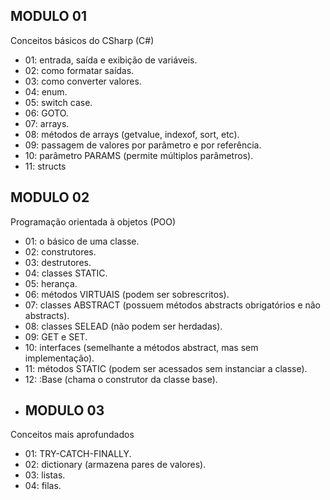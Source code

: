 ## MODULO 01
Conceitos básicos do CSharp (C#)
- 01: entrada, saída e exibição de variáveis.
- 02: como formatar saídas.
- 03: como converter valores.
- 04: enum.
- 05: switch case.
- 06: GOTO.
- 07: arrays.
- 08: métodos de arrays (getvalue, indexof, sort, etc).
- 09: passagem de valores por parâmetro e por referência.
- 10: parâmetro PARAMS (permite múltiplos parâmetros).
- 11: structs
## MODULO 02
Programação orientada à objetos (POO)
- 01: o básico de uma classe.
- 02: construtores.
- 03: destrutores.
- 04: classes STATIC.
- 05: herança.
- 06: métodos VIRTUAIS (podem ser sobrescritos).
- 07: classes ABSTRACT (possuem métodos abstracts obrigatórios e não abstracts).
- 08: classes SELEAD (não podem ser herdadas).
- 09: GET e SET.
- 10: interfaces (semelhante a métodos abstract, mas sem implementação).
- 11: métodos STATIC (podem ser acessados sem instanciar a classe).
- 12: :Base (chama o construtor da classe base).
- ## MODULO 03
Conceitos mais aprofundados
- 01: TRY-CATCH-FINALLY.
- 02: dictionary (armazena pares de valores).
- 03: listas.
- 04: filas.
